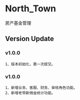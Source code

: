 # North_Town
房产基金管理

## Version Update

### v1.0.0
    1、版本初始化，第一次提交。
    
### v1.0.0
    1、新增业务、客服、财务、审核角色功能。
    2、新增老带新佣金统计功能。